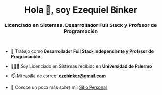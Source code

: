<h1 align="center">Hola 👋, soy Ezequiel Binker</h1>
<h3 align="center">Licenciado en Sistemas. Desarrollador Full Stack y Profesor de Programación</h3>
<br>

- 🔭 Trabajo como **Desarrollador Full Stack independiente y Profesor de Programación**

- 👨🏻‍💻 Soy Licenciado en Sistemas recibido en **Universidad de Palermo**

- 📫 Mi casilla de correo: **[ezebinker@gmail.com](mailto:ezebinker@gmail.com)**

- 📄 Conoce un poco más sobre mí: <a href="https://www.binker.com.ar" target="_blank">Sitio Personal</a>

<!-- <br>

[ezebinker's Top Languages](https://github-readme-stats.vercel.app/api/top-langs/?username=ezebinker&theme=tokyonight&show_icons=true&hide_border=true&layout=compact) !-->
